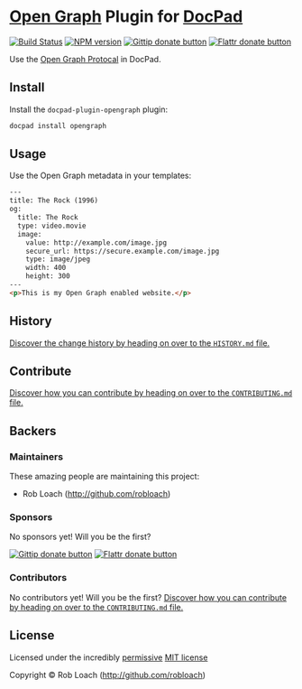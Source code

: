 # [Open Graph](http://opengraphprotocol.org/) Plugin for [DocPad](https://docpad.org)

<!-- BADGES/ -->

[![Build Status](http://img.shields.io/travis-ci/RobLoach/docpad-plugin-opengraph.png?branch=master)](http://travis-ci.org/RobLoach/docpad-plugin-opengraph "Check this project's build status on TravisCI")
[![NPM version](http://badge.fury.io/js/docpad-plugin-opengraph.png)](https://npmjs.org/package/docpad-plugin-opengraph "View this project on NPM")
[![Gittip donate button](http://img.shields.io/gittip/RobLoach.png)](https://www.gittip.com/RobLoach/ "Donate weekly to this project using Gittip")
[![Flattr donate button](http://img.shields.io/flattr/donate.png?color=yellow)](http://flattr.com/thing/2257574/RobLoach "Donate monthly to this project using Flattr")

<!-- /BADGES -->


Use the [Open Graph Protocal](http://opengraphprotocol.org/) in DocPad.


## Install

Install the `docpad-plugin-opengraph` plugin:
``` bash
docpad install opengraph
```


## Usage

Use the Open Graph metadata in your templates:
``` html
---
title: The Rock (1996)
og:
  title: The Rock
  type: video.movie
  image:
    value: http://example.com/image.jpg
    secure_url: https://secure.example.com/image.jpg
    type: image/jpeg
    width: 400
    height: 300
---
<p>This is my Open Graph enabled website.</p>
```


<!-- HISTORY/ -->

## History
[Discover the change history by heading on over to the `HISTORY.md` file.](https://github.com/RobLoach/docpad-plugin-opengraph/blob/master/HISTORY.md#files)

<!-- /HISTORY -->


<!-- CONTRIBUTE/ -->

## Contribute

[Discover how you can contribute by heading on over to the `CONTRIBUTING.md` file.](https://github.com/RobLoach/docpad-plugin-opengraph/blob/master/CONTRIBUTING.md#files)

<!-- /CONTRIBUTE -->


<!-- BACKERS/ -->

## Backers

### Maintainers

These amazing people are maintaining this project:

- Rob Loach (http://github.com/robloach)

### Sponsors

No sponsors yet! Will you be the first?

[![Gittip donate button](http://img.shields.io/gittip/RobLoach.png)](https://www.gittip.com/RobLoach/ "Donate weekly to this project using Gittip")
[![Flattr donate button](http://img.shields.io/flattr/donate.png?color=yellow)](http://flattr.com/thing/2257574/RobLoach "Donate monthly to this project using Flattr")

### Contributors

No contributors yet! Will you be the first?
[Discover how you can contribute by heading on over to the `CONTRIBUTING.md` file.](https://github.com/RobLoach/docpad-plugin-opengraph/blob/master/CONTRIBUTING.md#files)

<!-- /BACKERS -->


<!-- LICENSE/ -->

## License

Licensed under the incredibly [permissive](http://en.wikipedia.org/wiki/Permissive_free_software_licence) [MIT license](http://creativecommons.org/licenses/MIT/)

Copyright &copy; Rob Loach (http://github.com/robloach)

<!-- /LICENSE -->


